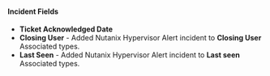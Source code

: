 
#### Incident Fields
- **Ticket Acknowledged Date**
- **Closing User** - Added Nutanix Hypervisor Alert incident to **Closing User** Associated types.
- **Last Seen** - Added Nutanix Hypervisor Alert incident to **Last seen** Associated types.
